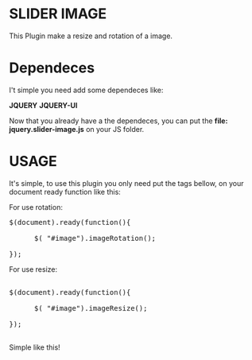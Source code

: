 SLIDER IMAGE
============

This Plugin make a resize and rotation of a image.

Dependeces
============

I't simple you need add some dependeces like:

<b>JQUERY</b>
<b> JQUERY-UI</b>

Now that you already have a the dependeces, you can put the <b>file: jquery.slider-image.js</b> on your JS folder.

USAGE
============

It's simple, to use this plugin you only need put the tags bellow, on your document ready function like this:


For use rotation:

<pre>
$(document).ready(function(){

	  $( "#image").imageRotation();	

});
</pre>




For use resize:

<pre>

$(document).ready(function(){

	  $( "#image").imageResize();	 
	  
});

</pre>

Simple like this!
